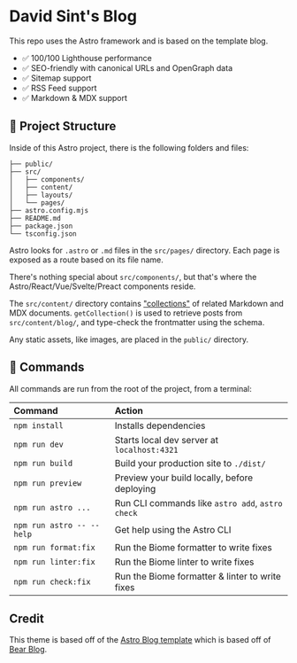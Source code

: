 # David Sint's Blog

This repo uses the Astro framework and is based on the template blog.

- ✅ 100/100 Lighthouse performance
- ✅ SEO-friendly with canonical URLs and OpenGraph data
- ✅ Sitemap support
- ✅ RSS Feed support
- ✅ Markdown & MDX support

## 🚀 Project Structure

Inside of this Astro project, there is the following folders and files:

```text
├── public/
├── src/
│   ├── components/
│   ├── content/
│   ├── layouts/
│   └── pages/
├── astro.config.mjs
├── README.md
├── package.json
└── tsconfig.json
```

Astro looks for `.astro` or `.md` files in the `src/pages/` directory. Each page is exposed as a route based on its file name.

There's nothing special about `src/components/`, but that's where the Astro/React/Vue/Svelte/Preact components reside.

The `src/content/` directory contains ["collections"](https://docs.astro.build/en/guides/content-collections/) of related Markdown and MDX documents. `getCollection()` is used to retrieve posts from `src/content/blog/`, and type-check the frontmatter using the schema.

Any static assets, like images, are placed in the `public/` directory.

## 🧞 Commands

All commands are run from the root of the project, from a terminal:

| Command                   | Action                                           |
| :------------------------ | :----------------------------------------------- |
| `npm install`             | Installs dependencies                            |
| `npm run dev`             | Starts local dev server at `localhost:4321`      |
| `npm run build`           | Build your production site to `./dist/`          |
| `npm run preview`         | Preview your build locally, before deploying     |
| `npm run astro ...`       | Run CLI commands like `astro add`, `astro check` |
| `npm run astro -- --help` | Get help using the Astro CLI                     |
| `npm run format:fix`      | Run the Biome formatter to write fixes           |
| `npm run linter:fix`      | Run the Biome linter to write fixes              |
| `npm run check:fix`       | Run the Biome formatter & linter to write fixes  |

## Credit

This theme is based off of the [Astro Blog template](https://github.com/withastro/astro/tree/latest/examples/blog) which is based off of [Bear Blog](https://github.com/HermanMartinus/bearblog/).
